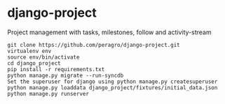 django-project
==============

Project management with tasks, milestones, follow and activity-stream


    git clone https://github.com/peragro/django-project.git
    virtualenv env
    source env/bin/activate
    cd django_project
    pip install -r requirements.txt
    python manage.py migrate --run-syncdb
    Set the superuser for django using python manage.py createsuperuser    
    python manage.py loaddata django_project/fixtures/initial_data.json
    python manage.py runserver

